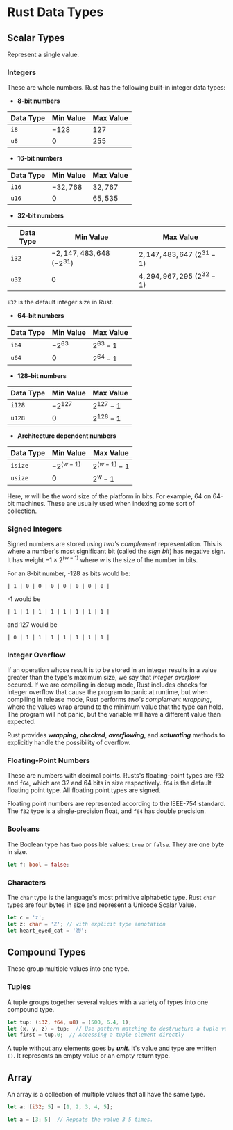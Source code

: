 # Rust Data Types

## Scalar Types

Represent a single value.

### Integers

These are whole numbers. Rust has the following built-in integer data types:

* **8-bit numbers**

| Data Type | Min Value | Max Value |
|-----------|-----------|-----------|
| `i8`      |    $-128$ |     $127$ |
| `u8`      |       $0$ |     $255$ |

* **16-bit numbers**

| Data Type | Min Value | Max Value |
|-----------|-----------|-----------|
| `i16`     | $-32,768$ |  $32,767$ |
| `u16`     |       $0$ |  $65,535$ |

* **32-bit numbers**

| Data Type |           Min Value          |           Max Value           |
|-----------|------------------------------|-------------------------------|
| `i32`     | $-2,147,483,648$ ($-2^{31}$) |  $2,147,483,647$ ($2^{31}-1$) |
| `u32`     |                          $0$ |  $4,294,967,295$ ($2^{32}-1$) |

`i32` is the default integer size in Rust.

* **64-bit numbers**

| Data Type |  Min Value  |  Max Value  |
|-----------|-------------|-------------|
| `i64`     |   $-2^{63}$ |  $2^{63}-1$ |
| `u64`     |         $0$ |  $2^{64}-1$ |

* **128-bit numbers**

| Data Type | Min Value |  Max Value  |
|-----------|-----------|-------------|
|    `i128` |$-2^{127}$ | $2^{127}-1$ |
|    `u128` |       $0$ | $2^{128}-1$ |

* **Architecture dependent numbers**

| Data Type |   Min Value  |   Max Value   |
|-----------|--------------|---------------|
|   `isize` | $-2^{(w-1)}$ | $2^{(w-1)}-1$ |
|   `usize` |          $0$ |     $2^{w}-1$ |

Here, ${w}$ will be the word size of the platform in bits. For example, 64 on
64-bit machines. These are usually used when indexing some sort of collection.

### Signed Integers

Signed numbers are stored using *two's complement* representation. This is 
where a number's most significant bit (called the *sign bit*) has negative sign. 
It has weight $-1 \times 2^{(w - 1)}$ where ${w}$ is the size of the number in 
bits.

For an 8-bit number, -128 as bits would be:

```
| 1 | 0 | 0 | 0 | 0 | 0 | 0 | 0 |
```

-1 would be

```
| 1 | 1 | 1 | 1 | 1 | 1 | 1 | 1 |
```

and 127 would be

```
| 0 | 1 | 1 | 1 | 1 | 1 | 1 | 1 |
```

### Integer Overflow

If an operation whose result is to be stored in an integer results in a value
greater than the type's maximum size, we say that *integer overflow* occured.
If we are compiling in debug mode, Rust includes checks for integer overflow
that cause the program to panic at runtime, but when compiling in release mode,
Rust performs *two's complement wrapping*, where the values wrap around to the 
minimum value that the type can hold. The program will not panic, but the 
variable will have a different value than expected.

Rust provides ***wrapping***, ***checked***, ***overflowing***, and 
***saturating*** methods to explicitly handle the possibility of overflow.

### Floating-Point Numbers

These are numbers with decimal points. Rusts's floating-point types are `f32`
and `f64`, which are 32 and 64 bits in size respectively. `f64` is the default
floating point type. All floating point types are signed.

Floating point numbers are represented according to the IEEE-754 standard. The
`f32` type is a single-precision float, and `f64` has double precision.

### Booleans

The Boolean type has two possible values: `true` or `false`. They are one byte
in size.

```rust
let f: bool = false;
```

### Characters

The `char` type is the language's most primitive alphabetic type. Rust `char`
types are four bytes in size and represent a Unicode Scalar Value.

```rust
let c = 'z';
let z: char = 'ℤ'; // with explicit type annotation
let heart_eyed_cat = '😻';
```

## Compound Types

These group multiple values into one type.

### Tuples

A tuple groups together several values with a variety of types into one compound
type.

```rust
let tup: (i32, f64, u8) = (500, 6.4, 1);
let (x, y, z) = tup;  // Use pattern matching to destructure a tuple value.
let first = tup.0;  // Accessing a tuple element directly
```

A tuple without any elements goes by ***unit***. It's value and type are written
`()`. It represents an empty value or an empty return type.


## Array

An array is a collection of multiple values that all have the same type.

```rust
let a: [i32; 5] = [1, 2, 3, 4, 5];

let a = [3; 5]  // Repeats the value 3 5 times.
```
